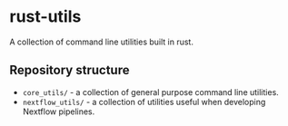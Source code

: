 # rust-utils
A collection of command line utilities built in rust. 

## Repository structure
* `core_utils/` - a collection of general purpose command line utilities.
* `nextflow_utils/` - a collection of utilities useful when developing Nextflow pipelines.